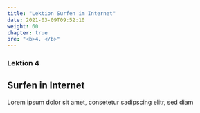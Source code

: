 ```yaml
---
title: "Lektion Surfen im Internet"
date: 2021-03-09T09:52:10
weight: 60 
chapter: true
pre: "<b>4. </b>"
---
```


### Lektion 4
## Surfen in Internet

Lorem ipsum dolor sit amet, consetetur sadipscing elitr, sed diam 

